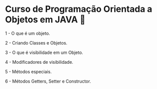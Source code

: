 # Curso de Programação Orientada a Objetos em JAVA 🍵
 1 - O que é um objeto.
 
 2 - Criando Classes e Objetos.
 
 3 - O que é visibilidade em um Objeto.
 
 4 - Modificadores de visibilidade.
 
 5 - Métodos especiais.
 
 6 - Métodos Getters, Setter e Constructor.
